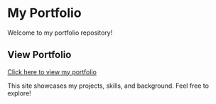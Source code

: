 # My Portfolio

Welcome to my portfolio repository!

## View Portfolio

[Click here to view my portfolio](https://darainflavor.github.io/Portfolio/)

This site showcases my projects, skills, and background. Feel free to explore!
